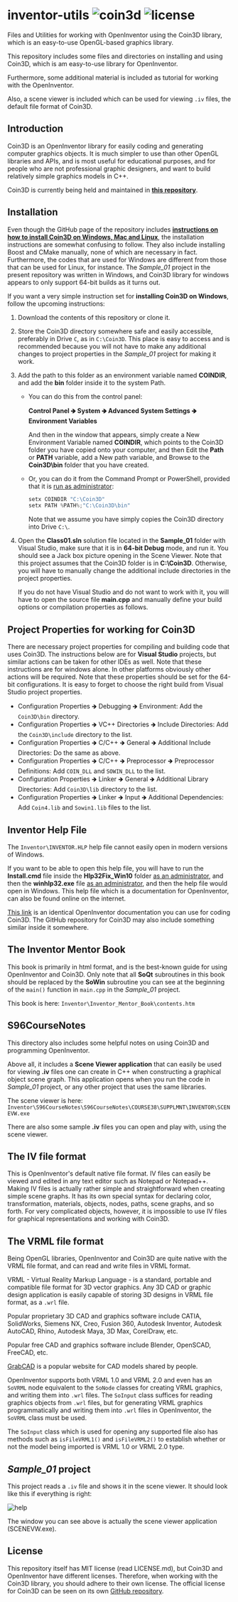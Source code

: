 # inventor-utils ![coin3d](doc/Coin3D-4--0--0-blue.svg) ![license](doc/license-MIT-green.svg) 
Files and Utilities for working with OpenInventor using the Coin3D library, which is an easy-to-use OpenGL-based graphics library.

This repository includes some files and directories on installing and using Coin3D, which is am easy-to-use library for OpenInventor.

Furthermore, some additional material is included as tutorial for working with the OpenInventor.

Also, a scene viewer is included which can be used for viewing `.iv` files, the default file format of Coin3D.

## Introduction

Coin3D is an OpenInventor library for easily coding and generating computer graphics objects. It is much simpler to use than other OpenGL libraries and APIs, and is most useful for educational purposes, and for people who are not professional graphic designers, and want to build relatively simple graphics models in C++.

Coin3D is currently being held and maintained in [**this repository**](https://github.com/coin3d).

## Installation

Even though the GitHub page of the repository includes [**instructions on how to install Coin3D on Windows, Mac and Linux**](https://github.com/coin3d/coin/wiki/BuildWithCMake), the installation instructions are somewhat confusing to follow. They also include installing Boost and CMake manually, none of which are necessary in fact. Furthermore, the codes that are used for Windows are different from those that can be used for Linux, for instance. The *Sample_01* project in the present repository was written in Windows, and Coin3D library for windows appears to only support 64-bit builds as it turns out.

If you want a very simple instruction set for **installing Coin3D on Windows**, follow the upcoming instructions:

1. Download the contents of this repository or clone it.

2. Store the Coin3D directory somewhere safe and easily accessible, preferably in Drive `C`, as in `C:\Coin3D`. This place is easy to access and is recommended because you will not have to make any additional changes to project properties in the *Sample_01* project for making it work.

3. Add the path to this folder as an environment variable named **COINDIR**, and add the **bin** folder inside it to the system Path.

   - You can do this from the control panel:

     **Control Panel &#129146; System &#129146; Advanced System Settings &#129146; Environment Variables**

     And then in the window that appears, simply create a New Environment Variable named **COINDIR**, which points to the Coin3D folder you have copied onto your computer, and then Edit the **Path** or **PATH** variable, add a New path variable, and Browse to the **Coin3D\bin** folder that you have created.

   - Or, you can do it from the Command Prompt or PowerShell, provided that it is <u>run as administrator</u>:

     ```powershell
     setx COINDIR "C:\Coin3D"
     setx PATH %PATH%;"C:\Coin3D\bin"
     ```

     Note that we assume you have simply copies the Coin3D directory into Drive `C:\`.

4. Open the **Class01.sln** solution file located in the **Sample_01** folder with Visual Studio, make sure that it is in **64-bit Debug** mode, and run it. You should see a Jack box picture opening in the Scene Viewer. Note that this project assumes that the Coin3D folder is in **C:\Coin3D**. Otherwise, you will have to manually change the additional include directories in the project properties.

   If you do not have Visual Studio and do not want to work with it, you will have to open the source file **main.cpp** and manually define your build options or compilation properties as follows.

## Project Properties for working for Coin3D

There are necessary project properties for compiling and building code that uses Coin3D. The instructions below are for **Visual Studio** projects, but similar actions can be taken for other IDEs as well. Note that these instructions are for windows alone. In other platforms obviously other actions will be required. Note that these properties should be set for the 64-bit configurations. It is easy to forget to choose the right build from Visual Studio project properties.

- Configuration Properties &#129146; Debugging &#129146; Environment: Add the `Coin3D\bin` directory.
- Configuration Properties &#129146; VC++ Directories &#129146; Include Directories: Add the `Coin3D\include` directory to the list.
- Configuration Properties &#129146; C/C++ &#129146; General &#129146; Additional Include Directories: Do the same as above.
- Configuration Properties &#129146; C/C++ &#129146; Preprocessor &#129146; Preprocessor Definitions: Add `COIN_DLL` and `SOWIN_DLL` to the list.
- Configuration Properties &#129146; Linker &#129146; General &#129146; Additional Library Directories: Add `Coin3D\lib` directory to the list.
- Configuration Properties &#129146; Linker &#129146; Input &#129146; Additional Dependencies: Add `Coin4.lib` and `Sowin1.lib` files to the list.

## Inventor Help File

The `Inventor\INVENTOR.HLP` help file cannot easily open in modern versions of Windows.

If you want to be able to open this help file, you will have to run the **Install.cmd** file inside the **Hlp32Fix_Win10** folder <u>as an administrator</u>, and then the **winhlp32.exe** file <u>as an administrator</u>, and then the help file would open in Windows. This help file which is a documentation for OpenInventor, can also be found online on the internet.

[This link](https://mevislabdownloads.mevis.de/docs/current/MeVis/ThirdParty/Documentation/Publish/OpenInventorReference/index.html) is an identical OpenInventor documentation you can use for coding Coin3D. The GitHub repository for Coin3D may also include something similar inside it somewhere.

## The Inventor Mentor Book

This book is primarily in html format, and is the best-known guide for using OpenInventor and Coin3D. Only note that all **SoQt** subroutines in this book should be replaced by the **SoWin** subroutine you can see at the beginning of the `main()` function in `main.cpp` in the *Sample_01* project.

This book is here: `Inventor\Inventor_Mentor_Book\contents.htm`

## S96CourseNotes

This directory also includes some helpful notes on using Coin3D and programming OpenInventor.

Above all, it includes a **Scene Viewer application** that can easily be used for viewing **.iv** files one can create in C++ when constructing a graphical object scene graph. This application opens when you run the code in *Sample_01* project, or any other project that uses the same libraries.

The scene viewer is here: `Inventor\S96CourseNotes\S96CourseNotes\COURSE38\SUPPLMNT\INVENTOR\SCENEVW.exe`

There are also some sample **.iv** files you can open and play with, using the scene viewer.

## The IV file format

This is OpenInventor's default native file format. IV files can easily be viewed and edited in any text editor such as Notepad or Notepad++. Making IV files is actually rather simple and straightforward when creating simple scene graphs. It has its own special syntax for declaring color, transformation, materials, objects, nodes, paths, scene graphs, and so forth. For very complicated objects, however, it is impossible to use IV files for graphical representations and working with Coin3D.

## The VRML file format

Being OpenGL libraries, OpenInventor and Coin3D are quite native with the VRML file format, and can read and write files in VRML format.

VRML - Virtual Reality Markup Language - is a standard, portable and compatible file format for 3D vector graphics. Any 3D CAD or graphic design application is easily capable of storing 3D designs in VRML file format, as a `.wrl` file.

Popular proprietary 3D CAD and graphics software include CATIA, SolidWorks, Siemens NX, Creo, Fusion 360, Autodesk Inventor, Autodesk AutoCAD, Rhino, Autodesk Maya, 3D Max, CorelDraw, etc.

Popular free CAD and graphics software include Blender, OpenSCAD, FreeCAD, etc.

[GrabCAD](https://grabcad.com/) is a popular website for CAD models shared by people.

OpenInventor supports both VRML 1.0 and VRML 2.0 and even has an `SoVRML` node equivalent to the `SoNode` classes for creating VRML graphics, and writing them into `.wrl` files. The `SoInput` class suffices for reading graphics objects from `.wrl` files, but for generating VRML graphics programmatically  and writing them into `.wrl` files in OpenInventor, the `SoVRML` class must be used.

The `SoInput` class which is used for opening any supported file also has methods such as `isFileVRML1()` and `isFileVRML2()` to establish whether or not the model being imported is VRML 1.0 or VRML 2.0 type.

## *Sample_01* project

This project reads a `.iv` file and shows it in the scene viewer. It should look like this if everything is right:

![help](doc/help.jpg)

The window you can see above is actually the scene viewer application (SCENEVW.exe).

## License

This repository itself has MIT license (read LICENSE.md), but Coin3D and OpenInventor have different licenses. Therefore, when working with the Coin3D library, you should adhere to their own license. The official license for Coin3D can be seen on its own [GitHub repository](https://coin3d.github.io/).

